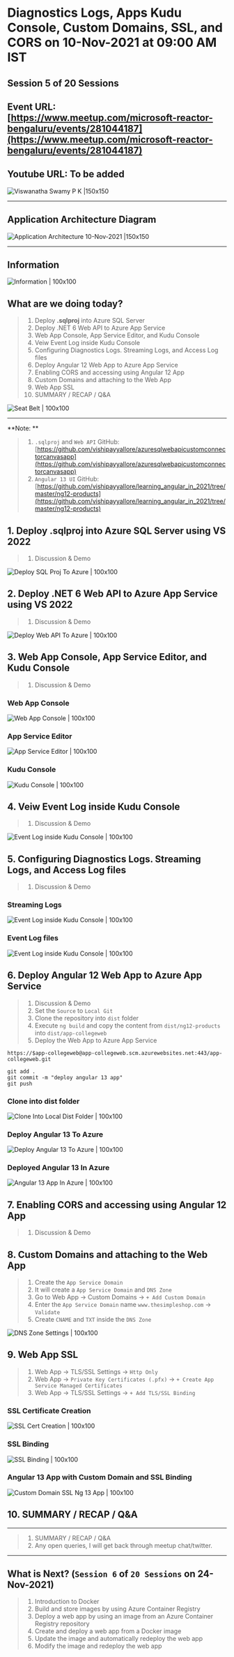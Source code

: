 # Diagnostics Logs, Apps Kudu Console, Custom Domains, SSL, and CORS on 10-Nov-2021 at 09:00 AM IST

## Session **5** of **20** Sessions

## Event URL: [https://www.meetup.com/microsoft-reactor-bengaluru/events/281044187](https://www.meetup.com/microsoft-reactor-bengaluru/events/281044187)

## Youtube URL: To be added

![Viswanatha Swamy P K |150x150](./documentation/images/ViswanathaSwamy_10thNov.PNG)

---

## Application Architecture Diagram

![Application Architecture 10-Nov-2021 |150x150](./documentation/images/AppArchitecture_10thNov.PNG)

---


## Information

![Information | 100x100](./documentation/images/Information.PNG)

## What are we doing today?

> 1. Deploy **.sqlproj** into Azure SQL Server
> 1. Deploy .NET 6 Web API to Azure App Service
> 1. Web App Console, App Service Editor, and Kudu Console
> 1. Veiw Event Log inside Kudu Console
> 1. Configuring Diagnostics Logs. Streaming Logs, and Access Log files
> 1. Deploy Angular 12 Web App to Azure App Service
> 1. Enabling CORS and accessing using Angular 12 App
> 1. Custom Domains and attaching to the Web App
> 1. Web App SSL
> 1. SUMMARY / RECAP / Q&A


![Seat Belt | 100x100](./documentation/images/SeatBelt.PNG)

---

**Note: ** 

>1. `.sqlproj` and `Web API` GitHub: [https://github.com/vishipayyallore/azuresqlwebapicustomconnectorcanvasapp](https://github.com/vishipayyallore/azuresqlwebapicustomconnectorcanvasapp)
> 1. `Angular 13 UI` GitHub: [https://github.com/vishipayyallore/learning_angular_in_2021/tree/master/ng12-products](https://github.com/vishipayyallore/learning_angular_in_2021/tree/master/ng12-products)

## 1. Deploy **.sqlproj** into Azure SQL Server using VS 2022
> 1. Discussion & Demo

![Deploy SQL Proj To Azure | 100x100](./documentation/images/DeploySQLProjToAzure.PNG)

## 2. Deploy .NET 6 Web API to Azure App Service using VS 2022
> 1. Discussion & Demo

![Deploy Web API To Azure | 100x100](./documentation/images/DeployWebAPIToAzure.PNG)

## 3. Web App Console, App Service Editor, and Kudu Console

> 1. Discussion & Demo

### Web App Console
![Web App Console | 100x100](./documentation/images/WebAppConsole.PNG)

### App Service Editor
![App Service Editor | 100x100](./documentation/images/AppServiceEditor.PNG)


### Kudu Console
![Kudu Console | 100x100](./documentation/images/KuduConsole.PNG)


## 4. Veiw Event Log inside Kudu Console
> 1. Discussion & Demo

![Event Log inside Kudu Console | 100x100](./documentation/images/EventLog_KuduConsole.PNG)

## 5. Configuring Diagnostics Logs. Streaming Logs, and Access Log files
> 1. Discussion & Demo

### Streaming Logs
![Event Log inside Kudu Console | 100x100](./documentation/images/LogStreams.PNG)

### Event Log files
![Event Log inside Kudu Console | 100x100](./documentation/images/EventLog_1_KuduConsole.PNG)

## 6. Deploy Angular 12 Web App to Azure App Service
> 1. Discussion & Demo
> 1. Set the `Source` to `Local Git`
> 1. Clone the repository into `dist` folder
> 1. Execute `ng build` and copy the content from `dist/ng12-products` into `dist/app-collegeweb`
> 1. Deploy the Web App to Azure App Service


```
https://$app-collegeweb@app-collegeweb.scm.azurewebsites.net:443/app-collegeweb.git

git add .
git commit -m "deploy angular 13 app"
git push

```

### Clone into **dist** folder
![Clone Into Local Dist Folder | 100x100](./documentation/images/CloneIntoLocalDistFolder.PNG)

### Deploy Angular 13 To Azure
![Deploy Angular 13 To Azure | 100x100](./documentation/images/DeployAngular13ToAzure.PNG)

### Deployed Angular 13 In Azure
![Angular 13 App In Azure | 100x100](./documentation/images/Angular13AppInAzure.PNG)

## 7. Enabling CORS and accessing using Angular 12 App
> 1. Discussion & Demo

## 8. Custom Domains and attaching to the Web App
> 1. Create the `App Service Domain`
> 1. It will create a `App Service Domain` and `DNS Zone`
> 1. Go to Web App -> Custom Domains -> `+ Add Custom Domain`
> 1. Enter the `App Service Domain` name `www.thesimpleshop.com` -> `Validate`
> 1. Create `CNAME` and `TXT` inside the `DNS Zone`

![DNS Zone Settings | 100x100](./documentation/images/DNSZone.PNG)

## 9. Web App SSL
> 1. Web App -> TLS/SSL Settings -> `Http Only`
> 1. Web App -> `Private Key Certificates (.pfx)` -> `+ Create App Service Managed Certificates`
> 1. Web App -> TLS/SSL Settings -> `+ Add TLS/SSL Binding`

### SSL Certificate Creation
![SSL Cert Creation | 100x100](./documentation/images/SSL_Cert_Creation.PNG)

### SSL Binding
![SSL Binding | 100x100](./documentation/images/SSL_Binding.PNG)

### Angular 13 App with Custom Domain and SSL Binding
![Custom Domain SSL Ng 13 App | 100x100](./documentation/images/CustomDomain_SSL_Ng_App.PNG)


## 10. SUMMARY / RECAP / Q&A

---

> 1. SUMMARY / RECAP / Q&A
> 2. Any open queries, I will get back through meetup chat/twitter.

---

## What is Next? (`Session 6` of `20 Sessions` on 24-Nov-2021)

> 1. Introduction to Docker
> 1. Build and store images by using Azure Container Registry
> 1. Deploy a web app by using an image from an Azure Container Registry repository
> 1. Create and deploy a web app from a Docker image
> 1. Update the image and automatically redeploy the web app
> 1. Modify the image and redeploy the web app

